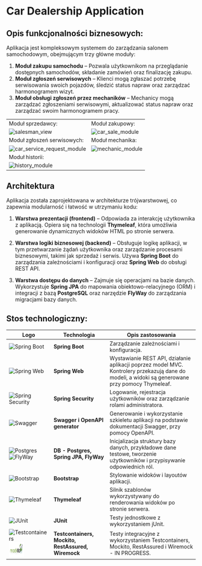 
# Car Dealership Application

## Opis funkcjonalności biznesowych:

Aplikacja jest kompleksowym systemem do zarządzania salonem samochodowym, obejmującym trzy główne moduły:

1. **Moduł zakupu samochodu** – Pozwala użytkownikom na przeglądanie dostępnych samochodów, składanie zamówień oraz finalizację zakupu.
2. **Moduł zgłoszeń serwisowych** – Klienci mogą zgłaszać potrzebę serwisowania swoich pojazdów, śledzić status napraw oraz zarządzać harmonogramem wizyt.
3. **Moduł obsługi zgłoszeń przez mechaników** – Mechanicy mogą zarządzać zgłoszeniami serwisowymi, aktualizować status napraw oraz zarządzać swoim harmonogramem pracy.


<table>
  <tr>
    <td>Moduł sprzedawcy:</td>
    <td>Moduł zakupowy:</td>
  </tr>
  <tr>
    <td><img src="https://github.com/user-attachments/assets/3cda9323-6f2a-427a-b439-145177f05917" alt="salesman_view"></td>
    <td><img src="https://github.com/user-attachments/assets/3f4eabe7-5769-49a9-9dfa-90f8b0b484ec" alt="car_sale_module"></td>
  </tr>
  <tr>
    <td>Moduł zgłoszeń serwisowych:</td>
    <td>Moduł mechanika:</td>
  </tr>
  <tr>
    <td><img src="https://github.com/user-attachments/assets/d12b7ba1-d44b-41ca-92f4-4a9420550765" alt="car_service_request_module"></td>
    <td><img src="https://github.com/user-attachments/assets/2ac6c83b-8985-4e77-a8b6-fadbf7836cdf" alt="mechanic_module"></td>
  </tr>
  <tr>
    <td>Moduł historii:</td>
    <td></td>
  </tr>
  <tr>
    <td><img src="https://github.com/user-attachments/assets/c5f9e22e-2b11-45be-91c2-fcfbc91b865c" alt="history_module"></td>
    <td></td>
  </tr>
</table>

## Architektura

Aplikacja została zaprojektowana w architekturze trójwarstwowej, co zapewnia modularność i łatwość w utrzymaniu kodu:

1. **Warstwa prezentacji (frontend)** – Odpowiada za interakcję użytkownika z aplikacją. Opiera się na technologii **Thymeleaf**, która umożliwia generowanie dynamicznych widoków HTML po stronie serwera.

2. **Warstwa logiki biznesowej (backend)** – Obsługuje logikę aplikacji, w tym przetwarzanie żądań użytkownika oraz zarządzanie procesami biznesowymi, takimi jak sprzedaż i serwis. Używa **Spring Boot** do zarządzania zależnościami i konfiguracji oraz **Spring Web** do obsługi REST API.

3. **Warstwa dostępu do danych** – Zajmuje się operacjami na bazie danych. Wykorzystuje **Spring JPA** do mapowania obiektowo-relacyjnego (ORM) i integracji z bazą **PostgreSQL** oraz narzędzie **FlyWay** do zarządzania migracjami bazy danych.

## Stos technologiczny:

| Logo                                                                                                 | **Technologia**                       | Opis zastosowania                                                                                                                                                                          |
|------------------------------------------------------------------------------------------------------|---------------------------------------|--------------------------------------------------------------------------------------------------------------------------------------------------------------------------------------------|
| <img src="https://cdn.worldvectorlogo.com/logos/spring-3.svg" alt="Spring Boot" width="40" height="40">                                   | **Spring Boot**                       | Zarządzanie zależnościami i konfiguracja.                                                                                                                                                  |
| <img src="https://cdn.worldvectorlogo.com/logos/spring-3.svg" alt="Spring Web" width="40" height="40">                                    | **Spring Web**                        | Wystawianie REST API, działanie aplikacji poprzez model MVC. Kontrolery przekazują dane do modeli, a widoki są generowane przy pomocy Thymeleaf.                                            |
| <img src="https://cdn.worldvectorlogo.com/logos/spring-3.svg" alt="Spring Security" width="40" height="40">                               | **Spring Security**                   | Logowanie, rejestracja użytkowników oraz zarządzanie rolami administratora.                                                                                                                 |
| <img src="https://www.svgrepo.com/show/374111/swagger.svg" alt="Swagger" width="40" height="40">                                          | **Swagger i OpenAPI generator**       | Generowanie i wykorzystanie szkieletu aplikacji na podstawie dokumentacji Swagger, przy pomocy OpenAPI.                                                                                      |
| <img src="https://upload.wikimedia.org/wikipedia/commons/thumb/2/29/Postgresql_elephant.svg/640px-Postgresql_elephant.svg.png" alt="Postgres" width="40" height="40"> <img src="https://upload.wikimedia.org/wikipedia/commons/e/e1/Flyway_logo.svg" alt="FlyWay" width="40" height="40"> | **DB - Postgres, Spring JPA, FlyWay** | Inicjalizacja struktury bazy danych, przykładowe dane testowe, tworzenie użytkowników i przypisywanie odpowiednich ról.                                                                     |
| <img src="https://upload.wikimedia.org/wikipedia/commons/b/b2/Bootstrap_logo.svg" alt="Bootstrap" width="40" height="40">                  | **Bootstrap**                         | Stylowanie widoków i layoutów aplikacji.                                                                                                                                                     |
| <img src="https://seeklogo.com/images/T/thymeleaf-logo-6E4D42A713-seeklogo.com.png" alt="Thymeleaf" width="40" height="40">               | **Thymeleaf**                         | Silnik szablonów wykorzystywany do renderowania widoków po stronie serwera.                                                                                                                |
| <img src="https://junit.org/junit5/assets/img/junit5-logo.png" alt="JUnit" width="40" height="40">                                        | **JUnit**                             | Testy jednostkowe z wykorzystaniem jUnit.                                                                                                                                                   |
| <img src="https://avatars.githubusercontent.com/u/13393021?s=280&v=4" alt="Testcontainers" width="40" height="40"> <img src="https://raw.githubusercontent.com/mockito/mockito/main/src/main/javadoc/org/mockito/logo.png" alt="Mockito" width="40" height="40"> | **Testcontainers, Mockito, RestAssured, Wiremock** | Testy integracyjne z wykorzystaniem Testcontainers, Mockito, RestAssured i Wiremock - IN PROGRESS.                                                                                                       |
